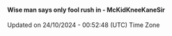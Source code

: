 #### Wise man says only fool rush in - McKidKneeKaneSir
Updated on 24/10/2024 - 00:52:48 (UTC) Time Zone
